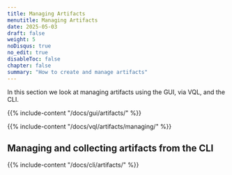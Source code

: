 ```yaml
---
title: Managing Artifacts
menutitle: Managing Artifacts
date: 2025-05-03
draft: false
weight: 5
noDisqus: true
no_edit: true
disableToc: false
chapter: false
summary: "How to create and manage artifacts"
---
```


In this section we look at managing artifacts using the GUI, via VQL, and the CLI.

{{% include-content "/docs/gui/artifacts/" %}}


{{% include-content "/docs/vql/artifacts/managing/" %}}

## Managing and collecting artifacts from the CLI

{{% include-content "/docs/cli/artifacts/" %}}
